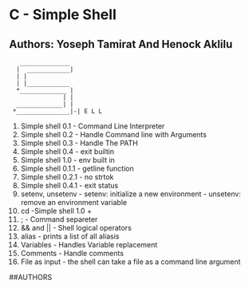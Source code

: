# C - Simple Shell

## Authors: Yoseph Tamirat And Henock Aklilu

       ______________
      |  ____________|
      | |
      | |____________
      *_____________ |
                   | |
      _____________| |
     *_______________|-| E L L
1. Simple shell 0.1 - Command Line Interpreter
2. Simple shell 0.2 - Handle Command line with Arguments
3. Simple shell 0.3 - Handle The PATH
4. Simple shell 0.4 - exit builtin
5. Simple shell 1.0 - env built in
6. Simple shell 0.1.1 - getline function
7. Simple shell 0.2.1 - no strtok
8. Simple shell 0.4.1 - exit status
9. setenv, unsetenv - setenv: initialize a new environment
                    - unsetenv: remove an environment variable
10. cd -Simple shell 1.0 +
11. ; - Command separeter
12. && and || - Shell logical operators
13. alias - prints a list of all aliasis
14. Variables -  Handles Variable replacement
15. Comments - Handle comments
16. File as input - the shell can take a file as a command line argument

##AUTHORS
